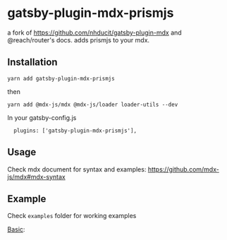 # gatsby-plugin-mdx-prismjs

a fork of https://github.com/nhducit/gatsby-plugin-mdx and @reach/router's docs. adds prismjs to your mdx.

## Installation

```
yarn add gatsby-plugin-mdx-prismjs
```

then

```
yarn add @mdx-js/mdx @mdx-js/loader loader-utils --dev
```

In your gatsby-config.js

```
  plugins: ['gatsby-plugin-mdx-prismjs'],
```

## Usage

Check mdx document for syntax and examples: https://github.com/mdx-js/mdx#mdx-syntax

## Example

Check `examples` folder for working examples

[Basic](https://github.com/sw-yx/gatsby-plugin-mdx-prismjs/blob/master/examples/basic/README.md):
